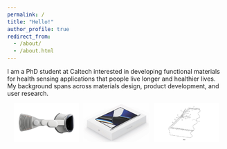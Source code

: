 ```yaml
---
permalink: /
title: "Hello!"
author_profile: true
redirect_from: 
  - /about/
  - /about.html
---
```


I am a PhD student at Caltech interested in developing functional materials for health sensing applications that people live longer and healthier lives. My background spans across materials design, product development, and user research. 

<p align="center" style="display: flex; justify-content: center; gap: 10px; flex-wrap: wrap;">
  <img src="../images/apple-vision-pro-side.jpeg" alt="Image 1" style="width: 30%; min-width: 150px;"/>
  <img src="../images/MacBook-Pro.jpeg" alt="Image 2" style="width: 30%; min-width: 150px;"/>
  <img src="../images/tamper-seal.png" alt="Image 3" style="width: 30%; min-width: 150px;"/>
</p>
